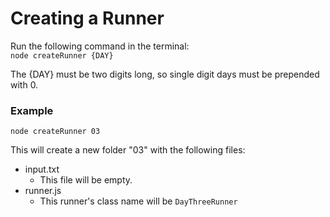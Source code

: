 # Creating a Runner

Run the following command in the terminal:  
`node createRunner {DAY}`

The {DAY} must be two digits long, so single digit days must be prepended with 0.

### Example
`node createRunner 03`

This will create a new folder "03" with the following files:
* input.txt
  * This file will be empty.
* runner.js
  * This runner's class name will be `DayThreeRunner`